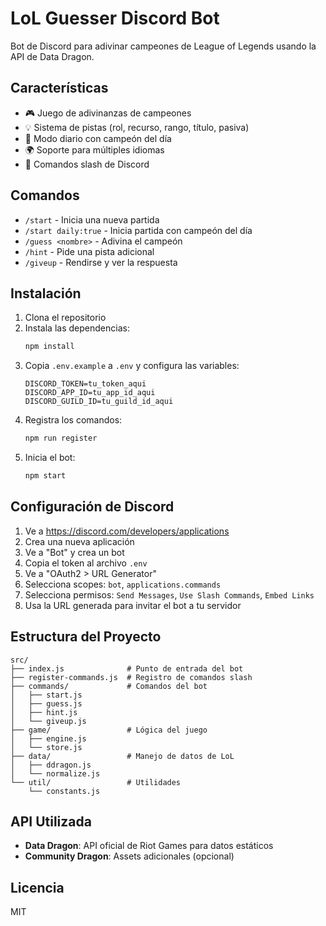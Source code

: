 # LoL Guesser Discord Bot

Bot de Discord para adivinar campeones de League of Legends usando la API de Data Dragon.

## Características

- 🎮 Juego de adivinanzas de campeones
- 💡 Sistema de pistas (rol, recurso, rango, título, pasiva)
- 📅 Modo diario con campeón del día
- 🌍 Soporte para múltiples idiomas
- 🚀 Comandos slash de Discord

## Comandos

- `/start` - Inicia una nueva partida
- `/start daily:true` - Inicia partida con campeón del día
- `/guess <nombre>` - Adivina el campeón
- `/hint` - Pide una pista adicional
- `/giveup` - Rendirse y ver la respuesta

## Instalación

1. Clona el repositorio
2. Instala las dependencias:
   ```bash
   npm install
   ```
3. Copia `.env.example` a `.env` y configura las variables:
   ```
   DISCORD_TOKEN=tu_token_aqui
   DISCORD_APP_ID=tu_app_id_aqui
   DISCORD_GUILD_ID=tu_guild_id_aqui
   ```
4. Registra los comandos:
   ```bash
   npm run register
   ```
5. Inicia el bot:
   ```bash
   npm start
   ```

## Configuración de Discord

1. Ve a https://discord.com/developers/applications
2. Crea una nueva aplicación
3. Ve a "Bot" y crea un bot
4. Copia el token al archivo `.env`
5. Ve a "OAuth2 > URL Generator"
6. Selecciona scopes: `bot`, `applications.commands`
7. Selecciona permisos: `Send Messages`, `Use Slash Commands`, `Embed Links`
8. Usa la URL generada para invitar el bot a tu servidor

## Estructura del Proyecto

```
src/
├── index.js              # Punto de entrada del bot
├── register-commands.js  # Registro de comandos slash
├── commands/             # Comandos del bot
│   ├── start.js
│   ├── guess.js
│   ├── hint.js
│   └── giveup.js
├── game/                 # Lógica del juego
│   ├── engine.js
│   └── store.js
├── data/                 # Manejo de datos de LoL
│   ├── ddragon.js
│   └── normalize.js
└── util/                 # Utilidades
    └── constants.js
```

## API Utilizada

- **Data Dragon**: API oficial de Riot Games para datos estáticos
- **Community Dragon**: Assets adicionales (opcional)

## Licencia

MIT
